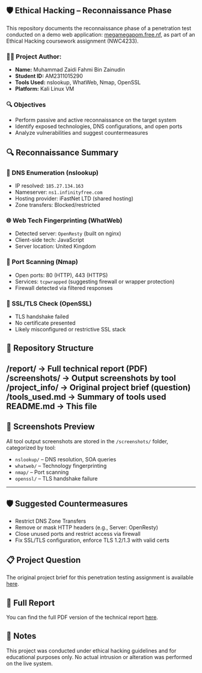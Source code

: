 ## 🛡️ Ethical Hacking – Reconnaissance Phase</h2>

<p>This repository documents the reconnaissance phase of a penetration test conducted on a demo web application: <a href="http://megamegapom.free.nf/" target="_blank">megamegapom.free.nf</a>, as part of an Ethical Hacking coursework assignment (NWC4233).</p>

<h3>👨‍💻 Project Author:</h3>
<ul>
  <li><strong>Name:</strong> Muhammad Zaidi Fahmi Bin Zainudin</li>
  <li><strong>Student ID:</strong> AM2311015290</li>
  <li><strong>Tools Used:</strong> nslookup, WhatWeb, Nmap, OpenSSL</li>
  <li><strong>Platform:</strong> Kali Linux VM</li>
</ul>

<h3>🔍 Objectives</h3>
<ul>
  <li>Perform passive and active reconnaissance on the target system</li>
  <li>Identify exposed technologies, DNS configurations, and open ports</li>
  <li>Analyze vulnerabilities and suggest countermeasures</li>
</ul>

## 🔍 Reconnaissance Summary

### 🧾 DNS Enumeration (nslookup)
- IP resolved: `185.27.134.163`
- Nameserver: `ns1.infinityfree.com`
- Hosting provider: iFastNet LTD (shared hosting)
- Zone transfers: Blocked/restricted

### 🌐 Web Tech Fingerprinting (WhatWeb)
- Detected server: `OpenResty` (built on nginx)
- Client-side tech: JavaScript
- Server location: United Kingdom

### 🚪 Port Scanning (Nmap)
- Open ports: 80 (HTTP), 443 (HTTPS)
- Services: `tcpwrapped` (suggesting firewall or wrapper protection)
- Firewall detected via filtered responses

### 🔐 SSL/TLS Check (OpenSSL)
- TLS handshake failed
- No certificate presented
- Likely misconfigured or restrictive SSL stack

## 📁 Repository Structure
/report/ → Full technical report (PDF)
/screenshots/ → Output screenshots by tool
/project_info/ → Original project brief (question)
/tools_used.md → Summary of tools used
README.md → This file
---
## 📸 Screenshots Preview

All tool output screenshots are stored in the `/screenshots/` folder, categorized by tool:
- `nslookup/` – DNS resolution, SOA queries
- `whatweb/` – Technology fingerprinting
- `nmap/` – Port scanning
- `openssl/` – TLS handshake failure

---
<h2>🛡️ Suggested Countermeasures</h2>
<ul>
  <li>Restrict DNS Zone Transfers</li>
  <li>Remove or mask HTTP headers (e.g., Server: OpenResty)</li>
  <li>Close unused ports and restrict access via firewall</li>
  <li>Fix SSL/TLS configuration, enforce TLS 1.2/1.3 with valid certs</li>
</ul>

## 📋 Project Question

The original project brief for this penetration testing assignment is available [here](./project_info/project_question.pdf).

<h2>📄 Full Report</h2>
<p>You can find the full PDF version of the technical report <a href="./report/Ethical_Hacking_Recon.pdf">here</a>.</p>

<h2>📌 Notes</h2>
<p>This project was conducted under ethical hacking guidelines and for educational purposes only. No actual intrusion or alteration was performed on the live system.</p>